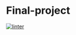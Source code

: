 # Final-project
 [![linter](https://github.com/<Hussein-Mansour>/<Final-project>/workflows/linter/badge.svg)](https://github.com/marketplace/actions/super-linter)   

